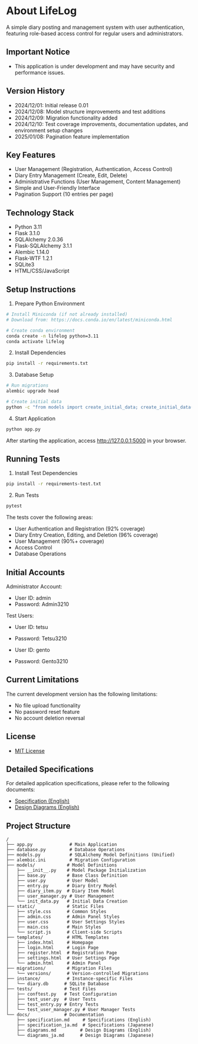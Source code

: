 # About LifeLog

A simple diary posting and management system with user authentication, featuring role-based access control for regular users and administrators.

## Important Notice
- This application is under development and may have security and performance issues.

## Version History
- 2024/12/01: Initial release 0.01
- 2024/12/08: Model structure improvements and test additions
- 2024/12/09: Migration functionality added
- 2024/12/10: Test coverage improvements, documentation updates, and environment setup changes
- 2025/01/08: Pagination feature implementation

## Key Features

- User Management (Registration, Authentication, Access Control)
- Diary Entry Management (Create, Edit, Delete)
- Administrative Functions (User Management, Content Management)
- Simple and User-Friendly Interface
- Pagination Support (10 entries per page)

## Technology Stack

- Python 3.11
- Flask 3.1.0
- SQLAlchemy 2.0.36
- Flask-SQLAlchemy 3.1.1
- Alembic 1.14.0
- Flask-WTF 1.2.1
- SQLite3
- HTML/CSS/JavaScript

## Setup Instructions

1. Prepare Python Environment
```bash
# Install Miniconda (if not already installed)
# Download from: https://docs.conda.io/en/latest/miniconda.html

# Create conda environment
conda create -n lifelog python=3.11
conda activate lifelog
```

2. Install Dependencies
```bash
pip install -r requirements.txt
```

3. Database Setup
```bash
# Run migrations
alembic upgrade head

# Create initial data
python -c "from models import create_initial_data; create_initial_data()"
```

4. Start Application
```bash
python app.py
```

After starting the application, access http://127.0.0.1:5000 in your browser.

## Running Tests

1. Install Test Dependencies
```bash
pip install -r requirements-test.txt
```

2. Run Tests
```bash
pytest
```

The tests cover the following areas:
- User Authentication and Registration (92% coverage)
- Diary Entry Creation, Editing, and Deletion (96% coverage)
- User Management (90%+ coverage)
- Access Control
- Database Operations

## Initial Accounts

Administrator Account:
- User ID: admin
- Password: Admin3210

Test Users:
- User ID: tetsu
- Password: Tetsu3210

- User ID: gento
- Password: Gento3210

## Current Limitations

The current development version has the following limitations:
- No file upload functionality
- No password reset feature
- No account deletion reversal

## License
- [MIT License](LICENSE)

## Detailed Specifications

For detailed application specifications, please refer to the following documents:
- [Specification (English)](docs/specification.md)
- [Design Diagrams (English)](docs/diagrams.md)

## Project Structure

```
/
├── app.py              # Main Application
├── database.py         # Database Operations
├── models.py           # SQLAlchemy Model Definitions (Unified)
├── alembic.ini         # Migration Configuration
├── models/            # Model Definitions
│   ├── __init__.py    # Model Package Initialization
│   ├── base.py        # Base Class Definition
│   ├── user.py        # User Model
│   ├── entry.py       # Diary Entry Model
│   ├── diary_item.py  # Diary Item Model
│   ├── user_manager.py # User Management
│   └── init_data.py   # Initial Data Creation
├── static/            # Static Files
│   ├── style.css      # Common Styles
│   ├── admin.css      # Admin Panel Styles
│   ├── user.css       # User Settings Styles
│   ├── main.css       # Main Styles
│   └── script.js      # Client-side Scripts
├── templates/         # HTML Templates
│   ├── index.html     # Homepage
│   ├── login.html     # Login Page
│   ├── register.html  # Registration Page
│   ├── settings.html  # User Settings Page
│   └── admin.html     # Admin Panel
├── migrations/        # Migration Files
│   └── versions/      # Version-controlled Migrations
├── instance/          # Instance-specific Files
│   └── diary.db      # SQLite Database
├── tests/            # Test Files
│   ├── conftest.py   # Test Configuration
│   ├── test_user.py  # User Tests
│   ├── test_entry.py # Entry Tests
│   └── test_user_manager.py # User Manager Tests
└── docs/             # Documentation
    ├── specification.md     # Specifications (English)
    ├── specification_ja.md  # Specifications (Japanese)
    ├── diagrams.md         # Design Diagrams (English)
    └── diagrams_ja.md      # Design Diagrams (Japanese)
